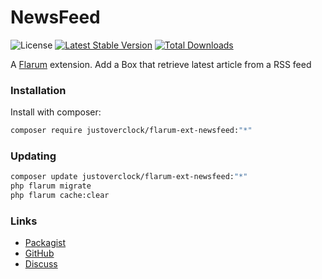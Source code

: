 # NewsFeed

![License](https://img.shields.io/badge/license-MIT-blue.svg) [![Latest Stable Version](https://img.shields.io/packagist/v/justoverclock/flarum-ext-newsfeed.svg)](https://packagist.org/packages/justoverclock/flarum-ext-newsfeed) [![Total Downloads](https://img.shields.io/packagist/dt/justoverclock/flarum-ext-newsfeed.svg)](https://packagist.org/packages/justoverclock/flarum-ext-newsfeed)

A [Flarum](http://flarum.org) extension. Add a Box that retrieve latest article from a RSS feed

### Installation

Install with composer:

```sh
composer require justoverclock/flarum-ext-newsfeed:"*"
```

### Updating

```sh
composer update justoverclock/flarum-ext-newsfeed:"*"
php flarum migrate
php flarum cache:clear
```

### Links

- [Packagist](https://packagist.org/packages/justoverclock/flarum-ext-newsfeed)
- [GitHub](https://github.com/justoverclock/flarum-ext-newsfeed)
- [Discuss](https://discuss.flarum.org/d/PUT_DISCUSS_SLUG_HERE)
